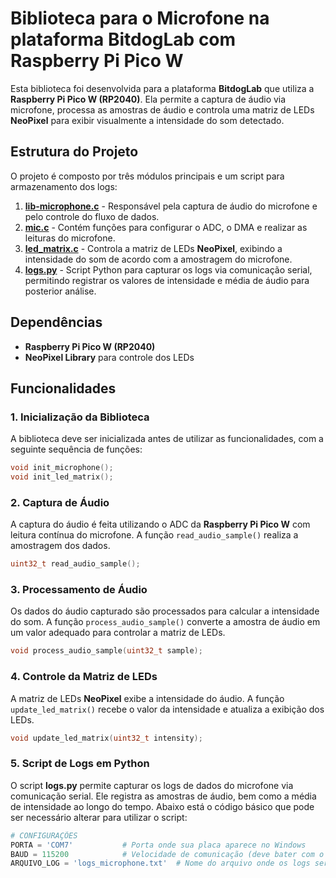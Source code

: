 
# Biblioteca para o Microfone na plataforma **BitdogLab** com **Raspberry Pi Pico W**

Esta biblioteca foi desenvolvida para a plataforma **BitdogLab** que utiliza a **Raspberry Pi Pico W (RP2040)**. Ela permite a captura de áudio via microfone, processa as amostras de áudio e controla uma matriz de LEDs **NeoPixel** para exibir visualmente a intensidade do som detectado.

## Estrutura do Projeto

O projeto é composto por três módulos principais e um script para armazenamento dos logs:

1. **[lib-microphone.c](./lib-microphone.c)** - Responsável pela captura de áudio do microfone e pelo controle do fluxo de dados.
2. **[mic.c](./mic.c)** - Contém funções para configurar o ADC, o DMA e realizar as leituras do microfone.
3. **[led_matrix.c](./led_matrix.c)** - Controla a matriz de LEDs **NeoPixel**, exibindo a intensidade do som de acordo com a amostragem do microfone.
4. **[logs.py](./logs.py)** - Script Python para capturar os logs via comunicação serial, permitindo registrar os valores de intensidade e média de áudio para posterior análise.


## Dependências

- **Raspberry Pi Pico W (RP2040)**
- **NeoPixel Library** para controle dos LEDs

## Funcionalidades

### 1. Inicialização da Biblioteca

A biblioteca deve ser inicializada antes de utilizar as funcionalidades, com a seguinte sequência de funções:

```c
void init_microphone();
void init_led_matrix();
```

### 2. Captura de Áudio

A captura do áudio é feita utilizando o ADC da **Raspberry Pi Pico W** com leitura contínua do microfone. A função `read_audio_sample()` realiza a amostragem dos dados.

```c
uint32_t read_audio_sample();
```

### 3. Processamento de Áudio

Os dados do áudio capturado são processados para calcular a intensidade do som. A função `process_audio_sample()` converte a amostra de áudio em um valor adequado para controlar a matriz de LEDs.

```c
void process_audio_sample(uint32_t sample);
```

### 4. Controle da Matriz de LEDs

A matriz de LEDs **NeoPixel** exibe a intensidade do áudio. A função `update_led_matrix()` recebe o valor da intensidade e atualiza a exibição dos LEDs.

```c
void update_led_matrix(uint32_t intensity);
```

### 5. Script de Logs em Python

O script **logs.py** permite capturar os logs de dados do microfone via comunicação serial. Ele registra as amostras de áudio, bem como a média de intensidade ao longo do tempo. Abaixo está o código básico que pode ser necessário alterar para utilizar o script:

```python
# CONFIGURAÇÕES
PORTA = 'COM7'           # Porta onde sua placa aparece no Windows
BAUD = 115200            # Velocidade de comunicação (deve bater com o código C)
ARQUIVO_LOG = 'logs_microphone.txt'  # Nome do arquivo onde os logs serão salvos
```

